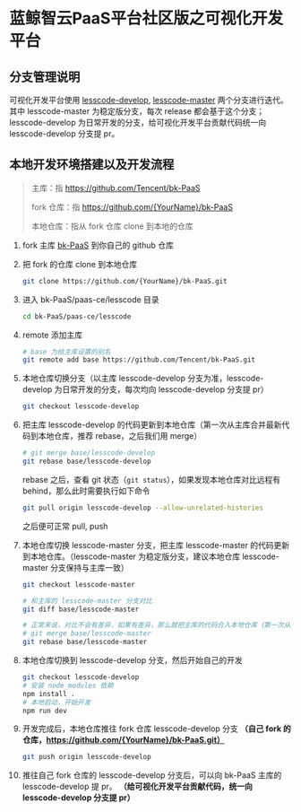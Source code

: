 # 蓝鲸智云PaaS平台社区版之可视化开发平台

## 分支管理说明

可视化开发平台使用 [lesscode-develop](https://github.com/Tencent/bk-PaaS/tree/lesscode-develop), [lesscode-master](https://github.com/Tencent/bk-PaaS/tree/lesscode-master) 两个分支进行迭代。其中 lesscode-master 为稳定版分支，每次 release 都会基于这个分支；lesscode-develop 为日常开发的分支，给可视化开发平台贡献代码统一向 lesscode-develop 分支提 pr。

## 本地开发环境搭建以及开发流程

> 主库：指 https://github.com/Tencent/bk-PaaS
>
> fork 仓库：指 https://github.com/{YourName}/bk-PaaS
>
> 本地仓库：指从 fork 仓库 clone 到本地的仓库

1. fork 主库 [bk-PaaS](https://github.com/Tencent/bk-PaaS) 到你自己的 github 仓库
2. 把 fork 的仓库 clone 到本地仓库
    ```bash
    git clone https://github.com/{YourName}/bk-PaaS.git
    ```
3. 进入 bk-PaaS/paas-ce/lesscode 目录
    ```bash
    cd bk-PaaS/paas-ce/lesscode
    ```
4. remote 添加主库
    ```bash
    # base 为给主库设置的别名
    git remote add base https://github.com/Tencent/bk-PaaS.git
    ```
5. 本地仓库切换分支（以主库 lesscode-develop 分支为准，lesscode-develop 为日常开发的分支，每次均向 lesscode-develop 分支提 pr）
    ```bash
    git checkout lesscode-develop
    ```
6. 把主库 lesscode-develop 的代码更新到本地仓库（第一次从主库合并最新代码到本地仓库，推荐 rebase，之后我们用 merge）
    ```bash
    # git merge base/lesscode-develop
    git rebase base/lesscode-develop
    ```
    rebase 之后，查看 git 状态（`git status`），如果发现本地仓库对比远程有 behind，那么此时需要执行如下命令
    ```bash
    git pull origin lesscode-develop --allow-unrelated-histories
    ```
    之后便可正常 pull, push

7. 本地仓库切换 lesscode-master 分支，把主库 lesscode-master 的代码更新到本地仓库。（lesscode-master 为稳定版分支，建议本地仓库 lesscode-master 分支保持与主库一致）
    ```bash
    git checkout lesscode-master

    # 和主库的 lesscode-master 分支对比
    git diff base/lesscode-master

    # 正常来说，对比不会有差异，如果有差异，那么就把主库的代码合入本地仓库（第一次从主库合并最新代码到自己的库，推荐 rebase，之后我们用 merge）
    # git merge base/lesscode-master
    git rebase base/lesscode-master
    ```
8. 本地仓库切换到 lesscode-develop 分支，然后开始自己的开发
    ```bash
    git checkout lesscode-develop
    # 安装 node_modules 依赖
    npm install .
    # 本地启动，开始开发
    npm run dev
    ```
9. 开发完成后，本地仓库推往 fork 仓库 lesscode-develop 分支 **（自己 fork 的仓库，https://github.com/{YourName}/bk-PaaS.git）**
    ```bash
    git push origin lesscode-develop
    ```
10. 推往自己 fork 仓库的 lesscode-develop 分支后，可以向 bk-PaaS 主库的 lesscode-develop 提 pr。 **（给可视化开发平台贡献代码，统一向 lesscode-develop 分支提 pr）**

